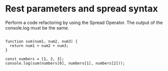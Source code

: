 # Rest parameters and spread syntax

Perform a code refactoring by using the Spread Operator. The output of the console.log must be the same.

```

function sum(num1, num2, num3) {
  return num1 + num2 + num3;
}

const numbers = [1, 2, 3];
console.log(sum(numbers[0], numbers[1], numbers[2]));


```

